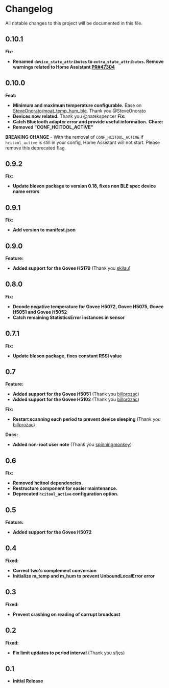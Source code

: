 # Changelog
All notable changes to this project will be documented in this file.

## 0.10.1
**Fix:**
  - **Renamed `device_state_attributes` to `extra_state_attributes`.  Remove warnings related to Home Assistant [PR#47304](https://github.com/home-assistant/core/pull/47304)**

## 0.10.0
**Feat:**
  - **Minimum and maximum temperature configurable.**  Base on [SteveOnorato/moat_temp_hum_ble](https://github.com/SteveOnorato/moat_temp_hum_ble/).  Thank you @SteveOnorato
  - **Devices now related.** Thank you @natekspencer
**Fix:**
  - **Catch Bluetooth adapter error and provide useful information.**
**Chore:**
  - **Removed "CONF_HCITOOL_ACTIVE"**

**BREAKING CHANGE** - With the removal of `CONF_HCITOOL_ACTIVE` if `hcitool_active` is still in your config, Home Assistant will not start.  Please remove this deprecated flag.

## 0.9.2
**Fix:**
  - **Update bleson package to version 0.18, fixes non BLE spec device name errors**

## 0.9.1
**Fix:**
  - **Add version to manifest.json**

## 0.9.0
**Feature:**
  - **Added support for the Govee H5179** (Thank you [skilau](https://github.com/skilau))

## 0.8.0
**Fix:**
  - **Decode negative temperature for Govee H5072, Govee H5075, Govee H5051 and Govee H5052**
  - **Catch remaining StatisticsError instances in sensor**

## 0.7.1
**Fix:**
  - **Update bleson package, fixes constant RSSI value**

## 0.7
**Feature:**
  - **Added support for the Govee H5051** (Thank you [billprozac](https://github.com/billprozac))
  - **Added support for the Govee H5102** (Thank you [billprozac](https://github.com/billprozac))

**Fix:**
  - **Restart scanning each period to prevent device sleeping** (Thank you [billprozac](https://github.com/billprozac))

**Docs:**
  - **Added non-root user note** (Thank you [spinningmonkey](https://github.com/spinningmonkey))

## 0.6
**Fix:**
  - **Removed hcitool dependencies.**
  - **Restructure component for easier maintenance.**
  - **Deprecated `hcitool_active` configuration option.**

## 0.5
**Feature:**
  - **Added support for the Govee H5072**

## 0.4
**Fixed:**

 - **Correct two's complement conversion**
 - **Initialize m_temp and m_hum to prevent UnboundLocalError error**

## 0.3
**Fixed:**

 - **Prevent crashing on reading of corrupt broadcast**

## 0.2

**Fixed:**

 - **Fix limit updates to period interval** (Thank you [sfjes](github.com/sfjes))

## 0.1
  - **Initial Release**
